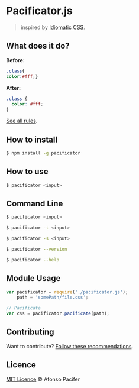 # Pacificator.js

> inspired by [Idiomatic CSS](https://github.com/necolas/idiomatic-css).

## What does it do?

**Before:**
```css
.class{
color:#fff;}
```

**After:**
```css
.class {
  color: #fff;
}
```

[See all rules]().

## How to install

```sh
$ npm install -g pacificator
```

## How to use

```sh
$ pacificator <input>
```

## Command Line

```sh
$ pacificator <input>
```

```sh
$ pacificator -t <input>
```

```sh
$ pacificator -s <input>
```

```sh
$ pacificator --version
```

```sh
$ pacificator --help
```

## Module Usage

```js
var pacificator = require('./pacificator.js');
    path = 'somePath/file.css';

// Pacificate
var css = pacificator.pacificate(path);
```

## Contributing

Want to contribute? [Follow these recommendations](https://github.com/afonsopacifer/pacificator/blob/master/CONTRIBUTING.md).

## Licence

[MIT Licence](https://github.com/afonsopacifer/pacificator/blob/master/LICENCE.md) © Afonso Pacifer
